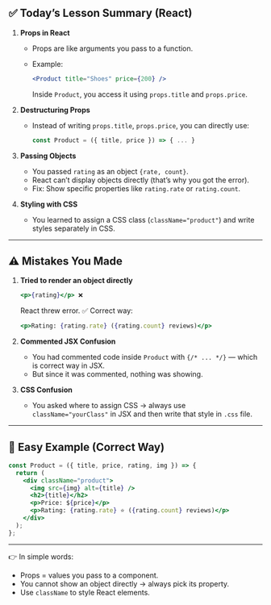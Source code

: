 

## ✅ Today’s Lesson Summary (React)

1. **Props in React**

   * Props are like arguments you pass to a function.
   * Example:

     ```jsx
     <Product title="Shoes" price={200} />
     ```

     Inside `Product`, you access it using `props.title` and `props.price`.

2. **Destructuring Props**

   * Instead of writing `props.title`, `props.price`, you can directly use:

     ```jsx
     const Product = ({ title, price }) => { ... }
     ```

3. **Passing Objects**

   * You passed `rating` as an object `{rate, count}`.
   * React can’t display objects directly (that’s why you got the error).
   * Fix: Show specific properties like `rating.rate` or `rating.count`.

4. **Styling with CSS**

   * You learned to assign a CSS class (`className="product"`) and write styles separately in CSS.

---

## ⚠️ Mistakes You Made

1. **Tried to render an object directly**

   ```jsx
   <p>{rating}</p> ❌
   ```

   React threw error.
   ✅ Correct way:

   ```jsx
   <p>Rating: {rating.rate} ({rating.count} reviews)</p>
   ```

2. **Commented JSX Confusion**

   * You had commented code inside `Product` with `{/* ... */}` — which is correct way in JSX.
   * But since it was commented, nothing was showing.

3. **CSS Confusion**

   * You asked where to assign CSS → always use `className="yourClass"` in JSX and then write that style in `.css` file.

---

## 🎯 Easy Example (Correct Way)

```jsx
const Product = ({ title, price, rating, img }) => {
  return (
    <div className="product">
      <img src={img} alt={title} />
      <h2>{title}</h2>
      <p>Price: ${price}</p>
      <p>Rating: {rating.rate} ⭐ ({rating.count} reviews)</p>
    </div>
  );
};
```

---

👉 In simple words:

* Props = values you pass to a component.
* You cannot show an object directly → always pick its property.
* Use `className` to style React elements.

